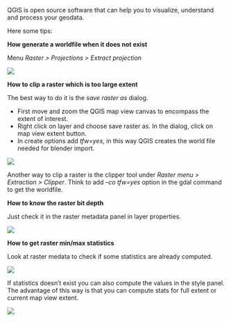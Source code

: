QGIS is open source software that can help you to visualize, understand and process your geodata.

Here some tips:

**How generate a worldfile when it does not exist**

Menu *Raster > Projections > Extract projection*

![](https://raw.githubusercontent.com/wiki/domlysz/blenderGIS/Blender27x/images/qgis_extract_wf.jpg)

**How to clip a raster which is too large extent**

The best way to do it is the *save raster as* dialog.

* First move and zoom the QGIS map view canvas to encompass the extent of interest.
* Right click on layer and choose save raster as. In the dialog, click on map view extent button.
* In create options add *tfw=yes*, in this way QGIS creates the world file needed for blender import.

![](https://raw.githubusercontent.com/wiki/domlysz/blenderGIS/Blender27x/images/qgis_saveAs_clip.jpg)

Another way to clip a raster is the clipper tool under *Raster menu > Extraction > Clipper*. Think to add *–co tfw=yes* option in the gdal command to get the worldfile.

**How to know the raster bit depth**

Just check it in the raster metadata panel in layer properties.

![](https://raw.githubusercontent.com/wiki/domlysz/blenderGIS/Blender27x/images/qgis_metadata_bitDepth.jpg)

**How to get raster min/max statistics**

Look at raster medata to check if some statistics are already computed.

![](https://raw.githubusercontent.com/wiki/domlysz/blenderGIS/Blender27x/images/qgis_metadata_Stats.jpg)

If statistics doesn’t exist you can also compute the values in the style panel. The advantage of this way is that you can compute stats for full extent or current map view extent.

![](https://raw.githubusercontent.com/wiki/domlysz/blenderGIS/Blender27x/images/qgis_properties_stats.jpg)
